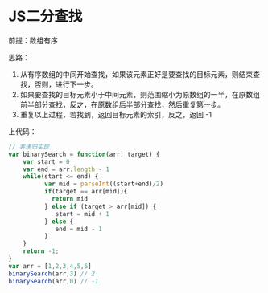 # JS二分查找

前提：数组有序

思路：

1. 从有序数组的中间开始查找，如果该元素正好是要查找的目标元素，则结束查找，否则，进行下一步。
2. 如果要查找的目标元素小于中间元素，则范围缩小为原数组的一半，在原数组前半部分查找，反之，在原数组后半部分查找，然后重复第一步。
3. 重复以上过程，若找到，返回目标元素的索引，反之，返回 -1

上代码：

```js
// 非递归实现
var binarySearch = function(arr, target) {
    var start = 0
    var end = arr.length - 1
    while(start <= end) {
          var mid = parseInt((start+end)/2)
          if(target == arr[mid]){
			return mid
          } else if (target > arr[mid]) {
             start = mid + 1         
          } else {
             end = mid - 1        
          }
    }
    return -1;
}
var arr = [1,2,3,4,5,6]
binarySearch(arr,3) // 2
binarySearch(arr,0) // -1
```

